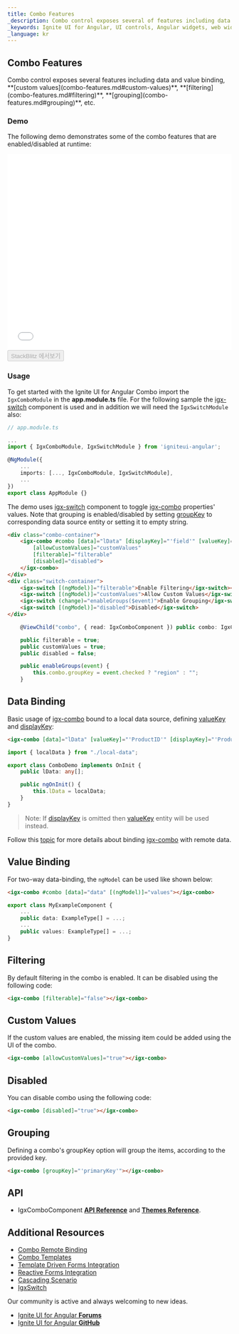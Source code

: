 ```yaml
---
title: Combo Features
_description: Combo control exposes several of features including data and value binding, custom values, filtering, grouping, etc. 
_keywords: Ignite UI for Angular, UI controls, Angular widgets, web widgets, UI widgets, Angular, Native Angular Components Suite, Native Angular Controls, Native Angular Components Library, Angular Combo components, Angular Features, Angular Combo Features, Angular Combo Data Binding, Angular Combo Value Binding, Angular Combo Data Filtering, Angular Combo Grouping, Angular Combo Custom Values
_language: kr
---
```


## Combo Features
<p class="highlight">
Combo control exposes several features including data and value binding, **[custom values](combo-features.md#custom-values)**, **[filtering](combo-features.md#filtering)**, **[grouping](combo-features.md#grouping)**, etc. 
</p>
<div class="divider"></div>

### Demo
The following demo demonstrates some of the combo features that are enabled/disabled at runtime:

<div class="sample-container loading" style="height: 440px;">
    <iframe id="combo-features-sample" frameborder="0" seamless width="100%" height="100%" src="{environment:demosBaseUrl}/lists/combo-features" onload="onSampleIframeContentLoaded(this);"></iframe>
</div>
<div>
    <button data-localize="stackblitz" disabled class="stackblitz-btn" data-iframe-id="combo-features-sample" data-demos-base-url="{environment:demosBaseUrl}">StackBlitz 에서보기</button>
</div>
<div class="divider--half"></div>

### Usage
To get started with the Ignite UI for Angular Combo import the `IgxComboModule` in the **app.module.ts** file. For the following sample the [igx-switch](switch.md) component is used and in addition we will need the `IgxSwitchModule` also:

```typescript
// app.module.ts

...
import { IgxComboModule, IgxSwitchModule } from 'igniteui-angular';

@NgModule({
    ...
    imports: [..., IgxComboModule, IgxSwitchModule],
    ...
})
export class AppModule {}
```

The demo uses [igx-switch]({environment:angularApiUrl}/classes/igxswitchcomponent.html) component to toggle [igx-combo]({environment:angularApiUrl}/classes/igxcombocomponent.html) properties' values. Note that grouping is enabled/disabled by setting [groupKey]({environment:angularApiUrl}/classes/igxcombocomponent.html#groupkey) to corresponding data source entity or setting it to empty string.
```html
<div class="combo-container">
    <igx-combo #combo [data]="lData" [displayKey]="'field'" [valueKey]="'field'"
        [allowCustomValues]="customValues"
        [filterable]="filterable"
        [disabled]="disabled">
    </igx-combo>
</div>
<div class="switch-container">
    <igx-switch [(ngModel)]="filterable">Enable Filtering</igx-switch><br />
    <igx-switch [(ngModel)]="customValues">Allow Custom Values</igx-switch><br />
    <igx-switch (change)="enableGroups($event)">Enable Grouping</igx-switch><br />
    <igx-switch [(ngModel)]="disabled">Disabled</igx-switch>
</div>
```

```typescript
    @ViewChild("combo", { read: IgxComboComponent }) public combo: IgxComboComponent;

    public filterable = true;
    public customValues = true;
    public disabled = false;

    public enableGroups(event) {
        this.combo.groupKey = event.checked ? "region" : "";
    }
```

## Data Binding

Basic usage of [igx-combo]({environment:angularApiUrl}/classes/igxcombocomponent.html) bound to a local data source, defining [valueKey]({environment:angularApiUrl}/classes/igxcombocomponent.html#valuekey) and [displayKey]({environment:angularApiUrl}/classes/igxcombocomponent.html#displaykey):

```html
<igx-combo [data]="lData" [valueKey]="'ProductID'" [displayKey]="'ProductName'"></igx-combo>
```

```typescript
import { localData } from "./local-data";

export class ComboDemo implements OnInit {
    public lData: any[];

    public ngOnInit() {
        this.lData = localData;
    }
}
```

> Note: If [displayKey]({environment:angularApiUrl}/classes/igxcombocomponent.html#displaykey) is omitted then [valueKey]({environment:angularApiUrl}/classes/igxcombocomponent.html#valuekey) entity will be used instead.


Follow this [topic](combo-remote.md) for more details about binding [igx-combo]({environment:angularApiUrl}/classes/igxcombocomponent.html) with remote data.

## Value Binding

For two-way data-binding, the `ngModel` can be used like shown below:

```html
<igx-combo #combo [data]="data" [(ngModel)]="values"></igx-combo>
```

```typescript
export class MyExampleComponent {
    ...
    public data: ExampleType[] = ...;
    ...
    public values: ExampleType[] = ...;
}
```

<div class="divider--half"></div>

## Filtering
By default filtering in the combo is enabled. It can be disabled using the following code:

```html
<igx-combo [filterable]="false"></igx-combo>
```

<div class="divider--half"></div>

<div class="divider--half"></div>

## Custom Values
If the custom values are enabled, the missing item could be added using the UI of the combo.

```html
<igx-combo [allowCustomValues]="true"></igx-combo>
```

<div class="divider--half"></div>

## Disabled
You can disable combo using the following code:

```html
<igx-combo [disabled]="true"></igx-combo>
```

<div class="divider--half"></div>

## Grouping
Defining a combo's groupKey option will group the items, according to the provided key.

```html
<igx-combo [groupKey]="'primaryKey'"></igx-combo>
```

<div class="divider--half"></div>

## API
<div class="divider--half"></div>

* IgxComboComponent [**API Reference**]({environment:angularApiUrl}/classes/igxcombocomponent.html) and
[**Themes Reference**]({environment:sassApiUrl}/index.html#themes-mixin-igx-combo).

## Additional Resources
<div class="divider--half"></div>

* [Combo Remote Binding](combo-remote.md)
* [Combo Templates](combo-templates.md)
* [Template Driven Forms Integration](input-group.md)
* [Reactive Forms Integration](input-group-reactive-forms.md)
* [Cascading Scenario](combo-cascading.md)
* [IgxSwitch](switch.md)

Our community is active and always welcoming to new ideas.

* [Ignite UI for Angular **Forums**](https://www.infragistics.com/community/forums/f/ignite-ui-for-angular)
* [Ignite UI for Angular **GitHub**](https://github.com/IgniteUI/igniteui-angular)